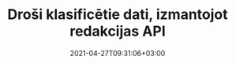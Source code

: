 ---
############################# Static ############################
layout: "product"
date: 2021-04-27T09:31:06+03:00
draft: false

product: "Redaction"
product_tag: "redaction"
platform: ".NET"
platform_tag: "net"

############################# Head ############################
head_title: "C# .NET Redakcijas API | Slēpt privāto tekstu no PDF Word Excel Attēli"
head_description: "Dokumenta redakcijas API priekš .NET. Redaktējiet, paslēpiet vai noņemiet sensitīvu saturu no PDF, Microsoft Word, Excel, prezentācijām un rastra attēliem."

############################# Header ############################
title: "Droši klasificētie dati, izmantojot redakcijas API"
description: "Redaktējiet, paslēpiet vai noņemiet sensitīvu saturu un metadatus no dokumentiem, darblapām, prezentācijām, PDF un rastra attēlu failiem, izmantojot .NET API."
button:
    enable: true

############################# SubMenu ############################
submenu:
    enable: true
    
    left:
        img_alt: "GroupDocs.Redaction for .NET"
        image: "https://www.groupdocs.cloud/templates/groupdocs/images/product-logos/groupdocs-redaction-net.png"
        product: "GroupDocs.Redaction"
        platform: ".NET"

    middle:
        button:
            # button loop
            - link: "#overview"
              text: "Pārskats"

            # button loop
            - link: "#features"
              text: "Features"

            # button loop
            - link: "#support"
              text: "Atbalsts"

            # button loop
            - link: "https://products.groupdocs.app/redaction"
              text: "Live Demo"

            # button loop
            - link: "https://purchase.groupdocs.com/pricing/redaction/net"
              text: "Cenu noteikšana"

    right:
        link_download: "https://downloads.groupdocs.com/redaction"
        link_learn: "https://docs.groupdocs.com/redaction/net/"
        link_buy: "https://purchase.groupdocs.com"

############################# Overview ############################
overview:
    enable: true
    content: |
      GroupDocs.Redaction for .NET ir API bibliotēka, kas palīdz izdzēst sensitīvus un klasificētus datus no dažādiem failu formātiem, piemēram, Microsoft Word, Excel, PowerPoint un PDF. Mūsu Redakcijas API viena formāta neatkarīgais interfeiss atbalsta dažādu veidu redakcijas, piemēram, teksta redakcijas, metadatu redakcijas, anotāciju redakcijas un tabulas dokumentu redakcijas. GroupDocs.Redaction for .NET API arī ļauj rediģēt ar paroli aizsargātus failus. Jums ir atļauts saglabāt dokumentu tā sākotnējā formātā, kā arī izveidot dezinficētu PDF dokumentu ar oriģinālllappušu rastra attēliem.
    tabs:
      enable: true
      
      ## TAB ONE ##
      tab_one:
        description: |
          Tālāk ir sniegts pārskats par GroupDocs.Redaction par .NET:
      
        right:
          enable: true
          icon: "fab fa-html5"
          title: "Pārskats"
          content: |
            * Realizēt tekstu
            * Reģēt metadatus
            * Realizēt anotāciju
            * Redakts tabulveida dokuments
            * Realizēt aizsargātus failus
            * Pielāgošana
      
      ## TAB TWO ##
      tab_two:
        description: |
          GroupDocs.Redaction .NET atbalsta šādus [dokumentu failu formātus](https://docs.groupdocs.com/redaction//supported-document-formats/) :net

        right:
          enable: true
          table:
            # table loop
            - title: "Realizēt tekstu, metadatus un komentārus"
              content: |
                * **Word**: DOC, DOCX, DOT, ODT, DOTX, DOCM, DOTM, RTF
                * **Excel**: XLS, XLSX, XLT, XLTX, XLSM, XLTM, CSV
                * **PowerPoint**: PPT, PPTX, PPS, PPSX, POTX, PPTM, PPSM, POTM
                * **Fiksēts izkārtojums**: PDF
                * **Rastra attēli**: JPG, BMP, PNG, GIF, TIFF

      ## TAB THREE ##
      tab_three:
        description: |
          GroupDocs.Redaction .NET atbalsta šādas operētājsistēmas, ietvarus un pakešu pārvaldniekus:
        
        left:
          enable: true
          table:
            # table loop
            - icon: "fab fa-windows"
              title: "Operētājsistēmas"
              content: |
                * Windows Desktop
                * Windows Server
                * Windows Azure
                * Linux

            # table loop
            - icon: "fas fa-code"
              title: "Atbalstītās sistēmas"
              content: |
                * .NET Framework 2.0 vai jaunāka versija
                * .NET Standard 2.0
                * .NET Core 2.0

        right:
          enable: true
          table:
            # table loop
            - icon: "fas fa-box"
              title: "Pakotnes pārvaldnieks"
              content: |
                * NuGet

            # table loop
            - icon: "fas fa-tools"
              title: "Attīstības vide"
              content: |
                * Microsoft Visual Studio
                * Xamarin.Android
                * Xamarin.IOS
                * Xamarin.Mac
                * MonoDevelop

############################# Features ############################
features:
    enable: true
    title: "GroupDocs.Redaction .NET funkcijām"

    feature:
      # feature loop
      - icon: "fas fa-copy"
        content: "Veiciet reģistrjutīgu meklēšanu precīzai frāžu redakcijas redakcijas veikšanai"

      # feature loop
      - icon: "fas fa-eye"
        content: "Krāsu lodziņa izmantošana, lai paslēptu redakcijas tekstu virknes aizstāšanas vietā"

      # feature loop
      - icon: "fas fa-bolt"
        content: "Atrodiet un rediģējiet jebkuru tekstu, izmantojot regulāro izteiksmju meklēšanu"
      
      # feature loop
      - icon: "fas fa-file-powerpoint"
        content: "Filtrēt visu vai jebkādu dokumenta klasificēto metadatu informācijas kombināciju"

      # feature loop
      - icon: "fas fa-code"
        content: "Ātri izdzēsiet pilnu metadatu informāciju par konkrētu dokumentu"

      # feature loop
      - icon: "fas fa-cloud"
        content: "Redakcijas tvēruma iestatīšana konkrētai darblapai un/vai kolonnai Excel"

      # feature loop
      - icon: "fas fa-remove-format"
        content: "Visu vai konkrētu komentāru un citu anotāciju noņemšana no dokumenta"

      # feature loop
      - icon: "fas fa-comment-slash"
        content: "Sensitīvu datu meklēšana un noņemšana no anotācijas teksta"

      # feature loop
      - icon: "fas fa-location-arrow"
        content: "Spēja strādāt ar saviem formātiem un redakcijas"

      # feature loop
      - icon: "fas fa-border-all"
        content: "Atbalsts rastra attēlu formātiem un attēlu reģionu redakcijām"

      # feature loop
      - icon: "fas fa-wrench"
        content: "Redakcijas kārtulu (politikas) kopas norādīšana XML failā"

      # feature loop
      - icon: "fas fa-columns"
        content: "Norādiet lappušu diapazonu un PDF atbilstības līmeni, konvertējot uz PDF"

      # feature loop
      - icon: "fas fa-file-word"
        content: "Rediģēt vai dzēst EXIF metadatus no attēlu failiem"

      # feature loop
      - icon: "fas fa-envelope"
        content: "Redakt iegultos attēlus iekšā PDF, Word & prezentācijas dokumentos"

      # feature loop
      - icon: "fas fa-print"
        content: "Redakcijas politikas saglabāšana XML failā"

    more_feature:
      # more_feature_loop
      - title: "Klasificēto datu rediģēšana, izmantojot vieglumu un kontroli"
        content: |
          GroupDocs.Redaction for .NET API piešķir jums pilnīgu kontroli pār to, kā vēlaties paslēpt vai dzēst svarīgo klasificēto informāciju no atbalstītā dokumenta. Lai izmantotu mūsu Redaction API ir diezgan vienkāršs un taisni uz priekšu.  

          Šajā piemērā mēs ielādējam atbalstītu dokumentu, rediģējam jebkuru tekstu, saskaņojot “2 ciparus, atstarpi vai neko, 2 ciparus, atstarpes un 6 ciparus” (piemēram, 12 34 567890) ar zilu krāsu lodziņu, izmantojot C#. Kad tas ir izdarīts, tas saglabā dokumentu sākotnējā formātā, pārdēvējot to ar pievienoto sufiksu “Redakts”:

          ```cs
          // Redaktora klases instances izveide
          using (Redactor redactor = new Redactor("sample.docx"))
          {
            // Lietot redakciju
            redactor.Apply(new RegexRedaction("\\d{2}\\s*\\d{2}[^\\d]*\\d{6}", new ReplacementOptions(System.Drawing.Color.Blue)));
            redactor.Save();
          }
          ```

############################# Support ############################
support:
    enable: true

############################# Solutions ############################
solutions:
    enable: true
    title: "GroupDocs.Redaction piedāvā dokumentu apskates API citām populārām izstrādes vidēm"

    solution:
        # solution loop
        - img_alt: "GroupDocs.Redaction for Java"
          image: "/border/groupdocs-redaction-java.svg"
          product: "GroupDocs.Redaction"
          platform: "Java"
          link: "/redaction/java/"

        # solution loop
        - img_alt: "GroupDocs.Redaction for Python via .NET"
          image: "/border/groupdocs-redaction-python-net.svg"
          product: "GroupDocs.Redaction"
          platform: "Python via .NET"
          link: "/redaction/python-net/"

############################# Back to top ###############################
back_to_top:
  enable: true
---